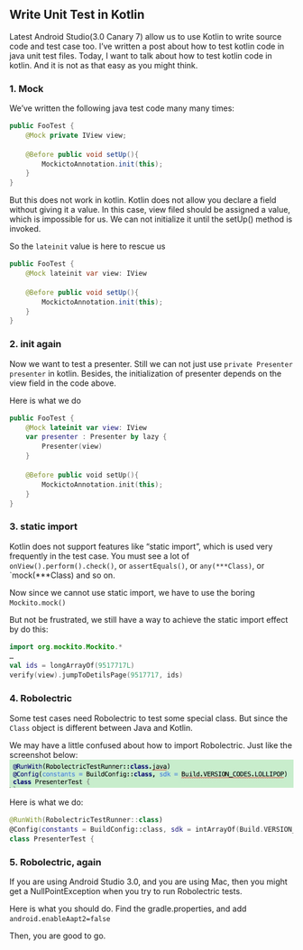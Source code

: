 
## Write Unit Test in Kotlin

Latest Android Studio(3.0 Canary 7) allow us to use Kotlin to write source code and test case too.  I’ve written a post about how to test kotlin code in java unit test files. Today, I want to talk about how to test kotlin code in kotlin. And it is not as that easy as you might think.

### 1. Mock
We’ve written the following java test code many many times:
```java
public FooTest {
    @Mock private IView view;
    
    @Before public void setUp(){
        MockictoAnnotation.init(this);
    }
}
```

But this does not work in kotlin. Kotlin does not allow you declare a field without giving it a value. 
In this case, view filed should be assigned a value, which is impossible for us. We can not initialize it until the setUp() method is invoked. 

So the `lateinit` value is here to rescue us
```java
public FooTest {
    @Mock lateinit var view: IView
    
    @Before public void setUp(){
        MockictoAnnotation.init(this);
    }
}

```

### 2. init again
Now we want to test a presenter. Still we can not just use `private Presenter presenter` in kotlin.  Besides, the initialization of presenter depends on the view field in the code above. 

Here is what we do
```kotlin
public FooTest {
    @Mock lateinit var view: IView
    var presenter : Presenter by lazy {
        Presenter(view)
    }
    
    @Before public void setUp(){
        MockictoAnnotation.init(this);
    }
}
```

### 3. static import
Kotlin does not support features like “static import”, which is used very frequently in the test case. You must see a lot of `onView().perform().check()`, or `assertEquals()`, or `any(***Class)`, or `mock(***Class) and so on.  

Now since we cannot use static import, we have to use the boring `Mockito.mock()`

But not be frustrated, we still have a way to achieve the static import effect by do this:
```kotlin
import org.mockito.Mockito.*
…
val ids = longArrayOf(9517717L)
verify(view).jumpToDetilsPage(9517717, ids)
```

### 4. Robolectric
Some test cases need Robolectric to test some special class. But since the `Class` object is different between Java and Kotlin. 

We may have a little confused about how to import Robolectric. Just like the screenshot below:
![](./_image/2017-07-19-21-26-51.jpg)



Here is what we do:
```kotlin
@RunWith(RobolectricTestRunner::class)
@Config(constants = BuildConfig::class, sdk = intArrayOf(Build.VERSION_CODES.LOLLIPOP))
class PresenterTest {
```
### 5. Robolectric, again
If you are using Android Studio 3.0, and you are using Mac, then you might get a NullPointException when you try to run Robolectric tests.

Here is what you should do. Find the gradle.properties, and add 
`android.enableAapt2=false`

Then, you are good to go. 